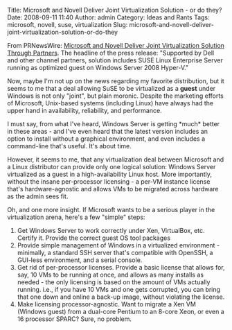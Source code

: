 Title: Microsoft and Novell Deliver Joint Virtualization Solution - or do they?
Date: 2008-09-11 11:40
Author: admin
Category: Ideas and Rants
Tags: microsoft, novell, suse, virtualization
Slug: microsoft-and-novell-deliver-joint-virtualization-solution-or-do-they

From PRNewsWire: [Microsoft and Novell Deliver Joint Virtualization
Solution Through
Partners](http://www.prnewswire.com/cgi-bin/stories.pl?ACCT=104&STORY=/www/story/09-11-2008/0004883058&EDATE=).
The headline of the press release: "Supported by Dell and other channel
partners, solution includes SUSE Linux Enterprise Server running as
optimized guest on Windows Server 2008 Hyper-V."

Now, maybe I'm not up on the news regarding my favorite distribution,
but it seems to me that a deal allowing SuSE to be virtualized as a
**guest** under Windows is not only "joint", but plain moronic. Despite
the marketing efforts of Microsoft, Unix-based systems (including Linux)
have always had the upper hand in availability, reliability, and
performance.

I must say, from what I've heard, Windows Server is getting \*much\*
better in these areas - and I've even heard that the latest version
includes an option to install without a graphical environment, and even
includes a command-line that's useful. It's about time.

However, it seems to me, that any virtualization deal between Microsoft
and a Linux distributor can provide only one logical solution: Windows
Server virtualized as a guest in a high-availability Linux host. More
importantly, without the insane per-processor licensing - a per-VM
instance license that's hardware-agnostic and allows VMs to be migrated
across hardware as the admin sees fit.

Oh, and one more insight. If Microsoft wants to be a serious player in
the virtualization arena, here's a few "simple" steps:

1.  Get Windows Server to work correctly under Xen, VirtualBox, etc.
    Certify it. Provide the correct guest OS tool packages
2.  Provide simple management of Windows in a virtualized environment -
    minimally, a standard SSH server that's compatible with OpenSSH, a
    GUI-less environment, and a serial console.
3.  Get rid of per-processor licenses. Provide a basic license that
    allows for, say, 10 VMs to be running at once, and allows as many
    installs as needed - the only licensing is based on the amount of
    VMs actually running. i.e., if you have 10 VMs and one gets
    corrupted, you can bring that one down and online a back-up image,
    without violating the license.
4.  Make licensing processor-agnostic. Want to migrate a Xen VM (Windows
    guest) from a dual-core Pentium to an 8-core Xeon, or even a 16
    processor SPARC? Sure, no problem.


